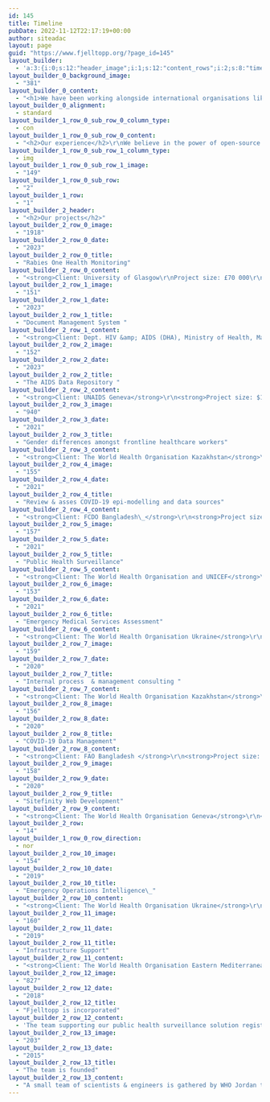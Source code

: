 ```yaml
---
id: 145
title: Timeline
pubDate: 2022-11-12T22:17:19+00:00
author: siteadac
layout: page
guid: "https://www.fjelltopp.org/?page_id=145"
layout_builder:
  - 'a:3:{i:0;s:12:"header_image";i:1;s:12:"content_rows";i:2;s:8:"timeline";}'
layout_builder_0_background_image:
  - "381"
layout_builder_0_content:
  - "<h1>We have been working alongside international organisations like the UN and the FCDO since 2015 on a wide variety of health data projects.</h1>\r\nOur consultants have provided expert advice, technical capacity and stakeholder liaison to help with some of the world’s biggest humanitarian challenges."
layout_builder_0_alignment:
  - standard
layout_builder_1_row_0_sub_row_0_column_type:
  - con
layout_builder_1_row_0_sub_row_0_content:
  - "<h2>Our experience</h2>\r\nWe believe in the power of open-source platforms: no license fees, easy collaboration, and open innovation. We are always looking for ways to partner with local engineers and grow their capacity to work with open-source platforms. Our aim is to help those with limited experience working with popular technologies such as Linux, Python and Docker.\r\n\r\nWe pick up new technologies quickly but have particular experience in working with: Open Data Kit, DHIS2, OpenMRS, CKAN, Superset, Microsoft PowerBI, Linux, Python, Java, Kubernetes, Docker, SQL, Amazon Web Services, NGINX, Javascript, React, NextJS, and HTML/CSS.\r\n\r\nDuring our first year we delivered services totalling $200,000 to new clients in the Ukraine, Madagascar, Jordan, Central African Republic, Egypt, Switzerland and Finland, some of which was won by competitive tender. In recognition of this, Fjelltopp Ltd was selected as best \"Newcomer to International Trade\" at the International Trade Club awards.\r\n\r\nRead our UNAIDS Case Study and WHO Ukraine Case Study to find out more about how we work to solve problems for our clients."
layout_builder_1_row_0_sub_row_1_column_type:
  - img
layout_builder_1_row_0_sub_row_1_image:
  - "149"
layout_builder_1_row_0_sub_row:
  - "2"
layout_builder_1_row:
  - "1"
layout_builder_2_header:
  - "<h2>Our projects</h2>"
layout_builder_2_row_0_image:
  - "1918"
layout_builder_2_row_0_date:
  - "2023"
layout_builder_2_row_0_title:
  - "Rabies One Health Monitoring"
layout_builder_2_row_0_content:
  - "<strong>Client: University of Glasgow\r\nProject size: £70 000\r\nTimeline: 2022 - Present </strong>\r\n\r\nBy the time that someone presents symptoms for Rabies it often too late to treat. It is so important to identify individuals bitten by at-risk animals and to treat them early - before symptoms appear. Fjelltopp has supported the University Glasgow to implement a platform for animal-to-human contact tracing within a DHIS2 instance.  Starting from bite records kept by health facilities, investigators identify at-risk animals and look for others that may have also been bitten by the animal. \r\n \r\nFjelltopp has also offered support for the research group's Integrated Bite Case Management (IBCM) platform, previously implemented using a custom solution. This electronic surveillance tool records detailed information about bites in order to identify potential risk. Fjeltopp have been working to ensure the long term stability of the platform.\r\n\r\n<a class=\"button\" href=\"/project/university-of-glasgow-digital-monitoring-of-rabies-risk-cases-across-species/\">Find out more</a>\r\n\r\n\r\n"
layout_builder_2_row_1_image:
  - "151"
layout_builder_2_row_1_date:
  - "2023"
layout_builder_2_row_1_title:
  - "Document Management System "
layout_builder_2_row_1_content:
  - "<strong>Client: Dept. HIV &amp; AIDS (DHA), Ministry of Health, Malawi, funded by UNAIDS </strong>\r\n<strong>Project size: $90 000 +</strong>\r\n<strong>Timeline: 2021 - Present</strong>\r\n\r\nHow can a Ministry of Health distribute data, reports and documents across a wide network of partners and stakeholders in a secure, controlled and efficient manner?\r\n\r\nFjelltopp implemented a health data hub for the DHA in the Malawi MoH. The tool allows the DHA to take control of distributing the documents, data and reports that they are producing across the wide range of stakeholders and partners supporting their work. \r\n\r\n<a class=\"button\" href=\"https://www.fjelltopp.org/project/document-management-system-for-the-department-of-hiv-and-aids-malawi-moh/\">Find out more</a>"
layout_builder_2_row_2_image:
  - "152"
layout_builder_2_row_2_date:
  - "2023"
layout_builder_2_row_2_title:
  - "The AIDS Data Repository "
layout_builder_2_row_2_content:
  - "<strong>Client: UNAIDS Geneva</strong>\r\n<strong>Project size: $1 000 000 +  </strong>\r\n<strong>Timeline: 2018 - Present </strong>\r\n\r\nThe \"AIDS Data Repository\" project aims to improve the quality, accessibility and consistency of HIV data and HIV estimates by providing a centralised platform for countries to manage and share HIV data supported by UNAIDS.\r\n\r\nThe project is built upon the large open-source project CKAN, which is used by many national and international organisations as a data management portal. We are consulting with international funding bodies and universities as well as with in-country data management teams to build this solution.\r\n\r\n<a class=\"button\" href=\"https://www.fjelltopp.org/project/the-aids-data-repository-for-unaids-geneva/\">Find out more</a>"
layout_builder_2_row_3_image:
  - "940"
layout_builder_2_row_3_date:
  - "2021"
layout_builder_2_row_3_title:
  - "Gender differences amongst frontline healthcare workers"
layout_builder_2_row_3_content:
  - "<strong>Client: The World Health Organisation Kazakhstan</strong>\r\n<strong>Project size: $30 000 + </strong>\r\n<strong>Timeline: 2021</strong>\r\n\r\nFjelltopp worked in partnership with WHO Kazakhstan and Astana Medical University on an assessment of Gender differences amongst frontline healthcare workers during the COVID-19 pandemic. Fjelltopp took a lead on the project's statistical design and analysis, as well as the final report writing.\r\n\r\nIn total, 433 participants contributed to the the final results which revealed that women: still carry the most household responsibility in Kazakhstan, were less likely to isolate whilst working on the pandemic frontline, more susceptible to emotional exhaustion and burnout, and saw the most acute increase in workplace violence during the pandemic.  This led rise to a number of recommendations for the national health system. The report has been published by the WHO <a href=\"https://www.who.int/europe/news/item/26-01-2023-female-health-care-workers-and-covid-19-in-kazakhstan--study-unveils-long-standing-need-for-gender-responsive-policies\" target=\"_blank\">here</a>. "
layout_builder_2_row_4_image:
  - "155"
layout_builder_2_row_4_date:
  - "2021"
layout_builder_2_row_4_title:
  - "Review & asses COVID-19 epi-modelling and data sources"
layout_builder_2_row_4_content:
  - "<strong>Client: FCDO Bangladesh\_</strong>\r\n<strong>Project size: $80 000 +</strong>\r\n<strong>Timeline: 2021</strong>\r\n\r\nWe reviewed and assessed COVID-19 epi-modelling efforts and related data sources across Bangladesh. We led a collaboration with University of Glasgow academics that incorporated a large number of stakeholder interviews and a systematic literature review."
layout_builder_2_row_5_image:
  - "157"
layout_builder_2_row_5_date:
  - "2021"
layout_builder_2_row_5_title:
  - "Public Health Surveillance"
layout_builder_2_row_5_content:
  - "<strong>Client: The World Health Organisation and UNICEF</strong>\r\n<strong>Project size: $58 000 +</strong>\r\n<strong>Timeline: 2018 - 2021</strong>\r\n\r\nWe have developed and deployed tailor-made electronic public health surveillance solutions at a national level in Jordan, Madagascar, Somalia and The Central African Republic.  Our team worked on this extensively prior to the incorporation of Fjelltopp, having worked on the project in Jordan, Madagascar, Somalia since 2015. \r\n\r\nThese systems are case-based, electronic, mobile, real-time, rapidly deployable solutions. Tablet computers with mobile data plans submit case-based data to a secure central server. This data is anonymised, exported, processed, and visualised in real time through a web-based application. The open-source software framework is flexible, inter-operable, and tailored to the client’s needs. See the open-source code at: github.com/fjelltopp"
layout_builder_2_row_6_image:
  - "153"
layout_builder_2_row_6_date:
  - "2021"
layout_builder_2_row_6_title:
  - "Emergency Medical Services Assessment"
layout_builder_2_row_6_content:
  - "<strong>Client: The World Health Organisation Ukraine</strong>\r\n<strong>Project size: $67 000 + </strong>\r\n<strong>Timeline: 2018 - 2021 </strong>\r\n\r\nWe provided technical support and data analysis for a country-wide survey of Trauma Emergency Medical Services.  Fjelltopp took a lead on data collection, analysis and write up, with the help of Open Data Kit (ODK) and Python based data analysis techniques. This included the technical write-up of multiple reports published by the WHO (<a href=\"https://www.who.int/europe/publications/i/item/WHO-EURO-2020-5574-45339-64884\" target=\"_blank\">here</a>, <a href=\"https://www.who.int/europe/publications/m/item/adopting-a-people-centred-approach-to-improve-the-prehospital-care-system-in-eastern-ukraine-(2020)\" target=\"_blank\">here</a>, and <a href=\"https://www.who.int/europe/publications/m/item/quantitative-and-qualitative-analysis-of-ukraine-s-emergency-medical-services-to-assess-current-capacities-and-opportunities-for-future-development-(2020)\" target=\"_blank\">here</a>).\r\n\r\n<a class=\"button\" href=\"https://www.fjelltopp.org/project/research-support-for-who-ukraine/\">Find out more</a>"
layout_builder_2_row_7_image:
  - "159"
layout_builder_2_row_7_date:
  - "2020"
layout_builder_2_row_7_title:
  - "Internal process  & management consulting "
layout_builder_2_row_7_content:
  - "<strong>Client: The World Health Organisation Kazakhstan</strong>\r\n<strong>Project size: $39 000 + </strong>\r\n<strong>Timeline: 2020</strong>\r\n\r\nWe worked with WHO Kazakhstan to review their internal processes and improve their remote working patterns during the COVID-19 crisis. We worked closely with the national WHO Representative (WR) to write up our findings and lessons learned from responding to the 2020 COVID-19 outbreak. \r\n\r\nWe built integrations between their project management and communication tools, provided best practises on the tools’ use, wrote reports, and offered direct support to the national WHO Representative (WR). We gained deep insight into management, structure and governance of a WHO country office."
layout_builder_2_row_8_image:
  - "156"
layout_builder_2_row_8_date:
  - "2020"
layout_builder_2_row_8_title:
  - "COVID-19 Data Management"
layout_builder_2_row_8_content:
  - "<strong>Client: FAO Bangladesh </strong>\r\n<strong>Project size: $24 000 +</strong>\r\n<strong>Timeline: 2020</strong>\r\n\r\nWe supported an inter-agency UN team responding to the COVID-19 emergency in Bangladesh. Our consultants provided expert advice, technical capacity, and stakeholder liaison to support the task of integrating pandemic data from different national sources and systems.\r\n\r\nWork has included writing software requirements specifications, designing database structures, providing expert review, and developing automation of data flows."
layout_builder_2_row_9_image:
  - "158"
layout_builder_2_row_9_date:
  - "2020"
layout_builder_2_row_9_title:
  - "Sitefinity Web Development"
layout_builder_2_row_9_content:
  - "<strong>Client: The World Health Organisation Geneva</strong>\r\n<strong>Project size: $15 000 +</strong>\r\n<strong>Timeline: 2020</strong>\r\n\r\nWe provided web development for WHO HIV in Geneva and the global WHO website. A collection of interactive pages were developed to publish global data relating to HIV self-testing."
layout_builder_2_row:
  - "14"
layout_builder_1_row_0_row_direction:
  - nor
layout_builder_2_row_10_image:
  - "154"
layout_builder_2_row_10_date:
  - "2019"
layout_builder_2_row_10_title:
  - "Emergency Operations Intelligence\_"
layout_builder_2_row_10_content:
  - "<strong>Client: The World Health Organisation Ukraine</strong>\r\n<strong>Project size: $71 000 +</strong>\r\n<strong>Timeline: 2018-2019 </strong>\r\n\r\nWe undertook the design and implementation of interactive data dashboards used by the WHO to inform their emergency operations in response to the humanitarian crisis in eastern Ukraine.\r\n\r\nThe dashboard was built with the open-source Superset business intelligence solution.  It  visualised multiple datasets, with a customised user interface and tailored data visualisations. Special tools were developed to support spatial analysis of the data. The project was built upon the open-source Superset business intelligence solution."
layout_builder_2_row_11_image:
  - "160"
layout_builder_2_row_11_date:
  - "2019"
layout_builder_2_row_11_title:
  - "Infrastructure Support"
layout_builder_2_row_11_content:
  - "<strong>Client: The World Health Organisation Eastern Mediterranean Regional Office (EMRO)</strong>\r\n<strong>Project size: $10000</strong>\r\n<strong>Timeline: 2019</strong>\r\n\r\nWe designed a data management workflow and real time dashboards for the Emergency Operations Centre in the EMRO regional office of the WHO.\r\n\r\nThis included coordinating data from events and signals of public health importance with operational data on task assignments and meeting activity. From a technical perspective the dashboards were implemented in Microsoft PowerBI powered by an SQL Server database with various custom data management processes including integration with WebEOC."
layout_builder_2_row_12_image:
  - "827"
layout_builder_2_row_12_date:
  - "2018"
layout_builder_2_row_12_title:
  - "Fjelltopp is incorporated"
layout_builder_2_row_12_content:
  - 'The team supporting our public health surveillance solution registered <a href="https://find-and-update.company-information.service.gov.uk/company/11229612">Fjelltopp Ltd</a> with the UK companies house in February 2018, to meet the the ongoing needs of countries using our public health surveillance solution.  Initially the company only comprised two consultants, but others from the original team were added as contracts migrated away from individuals to the new company. '
layout_builder_2_row_13_image:
  - "203"
layout_builder_2_row_13_date:
  - "2015"
layout_builder_2_row_13_title:
  - "The team is founded"
layout_builder_2_row_13_content:
  - "A small team of scientists & engineers is gathered by WHO Jordan to implement an integrated, case-based, real time, flexible public health surveillance system in response to the Syrian refugee crisis in Jordan.  This project is adopted nationally by all all public and military clinics, and is later taken to WHO Madagascar, WHO Somalia and WHO Central African Republic with WHE. All engineers initially contracted as individuals directly by the UN. "
---
```

